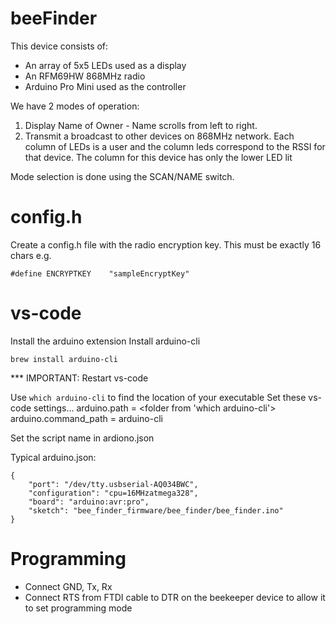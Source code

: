 # beeFinder

This device consists of:
- An array of 5x5 LEDs used as a display
- An RFM69HW 868MHz radio
- Arduino Pro Mini used as the controller

We have 2 modes of operation:
1) Display Name of Owner - Name scrolls from left to right.
2) Transmit a broadcast to other devices on 868MHz network.  Each column of LEDs is a user and the column leds correspond to the RSSI for that device.  The column for this device has only the lower LED lit

Mode selection is done using the SCAN/NAME switch.

# config.h
Create a config.h file with the radio encryption key.  This must be exactly 16 chars e.g.
```
#define ENCRYPTKEY    "sampleEncryptKey"
```

# vs-code
Install the arduino extension
Install arduino-cli
```
brew install arduino-cli
```
*** IMPORTANT: Restart vs-code

Use ```which arduino-cli``` to find the location of your executable
Set these vs-code settings...
arduino.path = <folder from 'which arduino-cli'>
arduino.command_path = arduino-cli

Set the script name in ardiono.json  

Typical arduino.json:
```
{
    "port": "/dev/tty.usbserial-AQ034BWC",
    "configuration": "cpu=16MHzatmega328",
    "board": "arduino:avr:pro",
    "sketch": "bee_finder_firmware/bee_finder/bee_finder.ino"
}
```

# Programming
- Connect GND, Tx, Rx
- Connect RTS from FTDI cable to DTR on the beekeeper device to allow it to set programming mode
